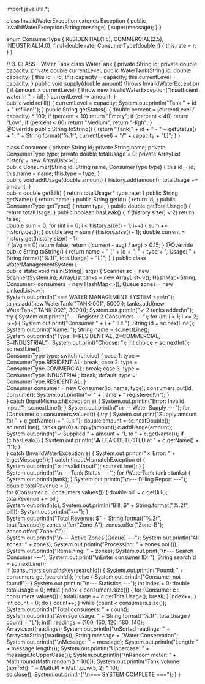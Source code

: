import java.util.*;

class InvalidWaterException extends Exception {
    public InvalidWaterException(String message) {
        super(message);
    }
}

enum ConsumerType {
    RESIDENTIAL(1.5),
    COMMERCIAL(2.5),
    INDUSTRIAL(4.0);
    final double rate;
    ConsumerType(double r) { 
    this.rate = r; 
    }
}

// 3. CLASS - Water Tank
class WaterTank {
    private String id;
    private double capacity;
    private double currentLevel; 
    public WaterTank(String id, double capacity) {
        this.id = id;
        this.capacity = capacity;
        this.currentLevel = capacity;
    }
    public void supply(double amount) throws InvalidWaterException {
        if (amount > currentLevel) {
            throw new InvalidWaterException("Insufficient water in " + id);
        }
        currentLevel -= amount;
    }    
    public void refill() {
        currentLevel = capacity;
        System.out.println("Tank " + id + " refilled!");
    }
    public String getStatus() {
        double percent = (currentLevel / capacity) * 100;
        if (percent < 10) return "Empty";
        if (percent < 40) return "Low";
        if (percent < 80) return "Medium";
        return "High";
    }    
    @Override
    public String toString() {
        return "Tank[" + id + " - " + getStatus() + ": " +                String.format("%.1f", currentLevel) + "/" + capacity + "L]";
    }
}

class Consumer {
    private String id;
    private String name;
    private ConsumerType type;
    private double totalUsage = 0;
    private ArrayList<Double> history = new ArrayList<>();    
    public Consumer(String id, String name, ConsumerType type) {
        this.id = id;
        this.name = name;
        this.type = type;
    }    
    public void addUsage(double amount) {
        history.add(amount);
        totalUsage += amount;
    }    
    public double getBill() {
        return totalUsage * type.rate;
    }
    public String getName() { return name; }
    public String getId() { return id; }
    public ConsumerType getType() { return type; }
    public double getTotalUsage() { return totalUsage; }
    public boolean hasLeak() {
        if (history.size() < 2) return false;        
        double sum = 0;
        for (int i = 0; i < history.size() - 1; i++) {
            sum += history.get(i);
        }
        double avg = sum / (history.size() - 1);
        double current = history.get(history.size() - 1);        
        if (avg == 0) return false;
        return ((current - avg) / avg) > 0.15;
    }
    @Override
    public String toString() {
        return name + " (" + id + ", " + type + ", Usage: " + 
               String.format("%.1f", totalUsage) + "L)";
    }
}
public class WaterManagementSystem {    
    public static void main(String[] args) {
        Scanner sc = new Scanner(System.in);
        ArrayList<WaterTank> tanks = new ArrayList<>();
        HashMap<String, Consumer> consumers = new HashMap<>();
        Queue<String> zones = new LinkedList<>();        
        System.out.println("=== WATER MANAGEMENT SYSTEM ===\n");
        tanks.add(new WaterTank("TANK-001", 5000));
        tanks.add(new WaterTank("TANK-002", 3000));
        System.out.println("✓ 2 tanks added\n");
        try {
            System.out.println("--- Register 2 Consumers ---");
            for (int i = 1; i <= 2; i++) {
                System.out.print("Consumer " + i + " ID: ");
                String id = sc.nextLine();                
                System.out.print("Name: ");
                String name = sc.nextLine();                
                System.out.println("Type: 1=RESIDENTIAL, 2=COMMERCIAL, 3=INDUSTRIAL");
                System.out.print("Choose: ");
                int choice = sc.nextInt();
                sc.nextLine();                
                ConsumerType type;
                switch (choice) {
                    case 1: type = ConsumerType.RESIDENTIAL; break;
                    case 2: type = ConsumerType.COMMERCIAL; break;
                    case 3: type = ConsumerType.INDUSTRIAL; break;
                    default: type = ConsumerType.RESIDENTIAL;
                }                
                Consumer consumer = new Consumer(id, name, type);
                consumers.put(id, consumer);
                System.out.println("✓ " + name + " registered!\n");
            }            
        } catch (InputMismatchException e) {
            System.out.println("Error: Invalid input!");
            sc.nextLine();
        }
        System.out.println("\n--- Water Supply ---");
        for (Consumer c : consumers.values()) {
            try {
                System.out.print("Supply amount for " + c.getName() + " (L): ");
                double amount = sc.nextDouble();
                sc.nextLine();
                tanks.get(0).supply(amount);
                c.addUsage(amount);                
                System.out.println("✓ Supplied " + amount + "L to " + c.getName());
                if (c.hasLeak()) {
                    System.out.println("⚠ LEAK DETECTED at " + c.getName() + "!");
                }                
            } catch (InvalidWaterException e) {
                System.out.println("✗ Error: " + e.getMessage());
            } catch (InputMismatchException e) {
                System.out.println("✗ Invalid input!");
                sc.nextLine();
            }
        }
        System.out.println("\n--- Tank Status ---");
        for (WaterTank tank : tanks) {
            System.out.println(tank);
        }
        System.out.println("\n--- Billing Report ---");
        double totalRevenue = 0;        
        for (Consumer c : consumers.values()) {
            double bill = c.getBill();
            totalRevenue += bill;            
            System.out.println(c);
            System.out.println("Bill: $" + String.format("%.2f", bill));
            System.out.println("---");
        }        
        System.out.println("Total Revenue: $" + String.format("%.2f", totalRevenue));
        zones.offer("Zone-A");
        zones.offer("Zone-B");
        zones.offer("Zone-C");        
        System.out.println("\n--- Active Zones (Queue) ---");
        System.out.println("All zones: " + zones);
        System.out.println("Processing: " + zones.poll());
        System.out.println("Remaining: " + zones);
        System.out.print("\n--- Search Consumer ---");
        System.out.print("\nEnter consumer ID: ");
        String searchId = sc.nextLine();        
        if (consumers.containsKey(searchId)) {
            System.out.println("Found: " + consumers.get(searchId));
        } else {
            System.out.println("Consumer not found!");
        }
        System.out.println("\n--- Statistics ---");
        int index = 0;
        double totalUsage = 0;
        while (index < consumers.size()) {
            for (Consumer c : consumers.values()) {
                totalUsage += c.getTotalUsage();
                break;
            }
            index++;
        }
        int count = 0;
        do {
            count++;
        } while (count < consumers.size());
        System.out.println("Total consumers: " + count);
        System.out.println("Average usage: " + String.format("%.1f", totalUsage / count) + "L");
        int[] readings = {100, 150, 120, 180, 140};
        Arrays.sort(readings);
        System.out.println("\nSorted readings: " + Arrays.toString(readings));
        String message = "Water Conservation";
        System.out.println("\nMessage: " + message);
        System.out.println("Length: " + message.length());
        System.out.println("Uppercase: " + message.toUpperCase());
        System.out.println("\nRandom meter: " + Math.round(Math.random() * 100));
        System.out.println("Tank volume (π×r²×h): " + Math.PI * Math.pow(5, 2) * 10);        
        sc.close();
        System.out.println("\n=== SYSTEM COMPLETE ===");
    }
}
